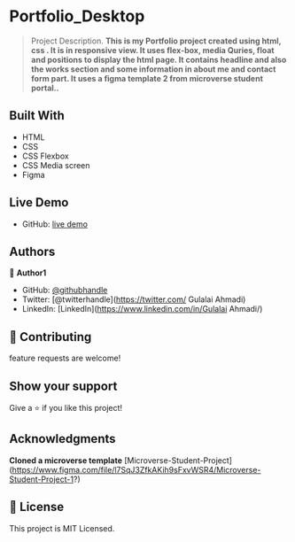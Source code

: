 # Portfolio_Desktop

> Project Description.
> **This is my Portfolio project created using html, css . It is in responsive view. It uses  flex-box, media Quries, float and positions to display the html page. It contains headline and also the works section and some information in about me and contact form part. It uses a figma template 2 from microverse student portal..**


## Built With

- HTML
- CSS
- CSS Flexbox
- CSS Media screen
- Figma


## Live Demo 

 - GitHub: [live demo](https://ahmadigu.github.io/My_Portfolio/)

## Authors

👤 **Author1**

- GitHub: [@githubhandle](https://github.com/AhmadiGu/)
- Twitter: [@twitterhandle](https://twitter.com/ Gulalai Ahmadi)
- LinkedIn: [LinkedIn](https://www.linkedin.com/in/Gulalai Ahmadi/)
 

## 🤝 Contributing

 feature requests are welcome! 
 

## Show your support

Give a ⭐️ if you like this project!

## Acknowledgments

**Cloned a microverse template**
[Microverse-Student-Project] (https://www.figma.com/file/l7SqJ3ZfkAKih9sFxvWSR4/Microverse-Student-Project-1?)

## 📝 License
This project is MIT Licensed.
 
